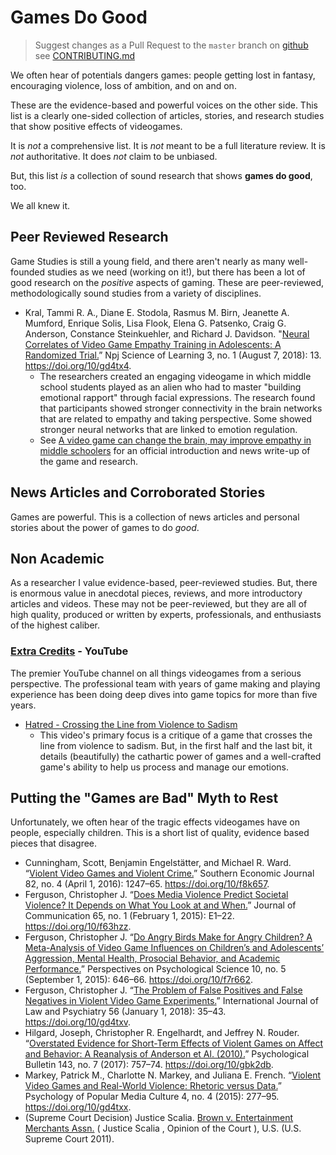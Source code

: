 # Games Do Good
> Suggest changes as a Pull Request to the `master` branch on [github](https://github.com/electricjones/games-do-good-list) see [CONTRIBUTING.md](https://github.com/electricjones/games-do-good-list/blob/master/LICENSE)

We often hear of potentials dangers games: people getting lost in fantasy, encouraging violence, loss of ambition, and on and on.

These are the evidence-based and powerful voices on the other side.
This list is a clearly one-sided collection of articles, stories, and research studies that show positive effects of videogames.

It is *not* a comprehensive list. It is *not* meant to be a full literature review. It is *not* authoritative. It does *not* claim to be unbiased.

But, this list *is* a collection of sound research that shows **games do good**, too.

We all knew it.

## Peer Reviewed Research
Game Studies is still a young field, and there aren't nearly as many well-founded studies as we need (working on it!), but there has been a lot of good research on the *positive* aspects of gaming.
These are peer-reviewed, methodologically sound studies from a variety of disciplines.

- Kral, Tammi R. A., Diane E. Stodola, Rasmus M. Birn, Jeanette A. Mumford, Enrique Solis, Lisa Flook, Elena G. Patsenko, Craig G. Anderson, Constance Steinkuehler, and Richard J. Davidson. "[Neural Correlates of Video Game Empathy Training in Adolescents: A Randomized Trial.](https://www.nature.com/articles/s41539-018-0029-6)” Npj Science of Learning 3, no. 1 (August 7, 2018): 13. https://doi.org/10/gd4tx4.
    - The researchers created an engaging videogame in which middle school students played as an alien who had to master "building emotional rapport" through facial expressions. 
    The research found that participants showed stronger connectivity in the brain networks that are related to empathy and taking perspective. 
    Some showed stronger neural networks that are linked to emotion regulation.
    - See [A video game can change the brain, may improve empathy in middle schoolers]() for an official introduction and news write-up of the game and research.

## News Articles and Corroborated Stories
Games are powerful. This is a collection of news articles and personal stories about the power of games to do *good*.

## Non Academic
As a researcher I value evidence-based, peer-reviewed studies.
But, there is enormous value in anecdotal pieces, reviews, and more introductory articles and videos.
These may not be peer-reviewed, but they are all of high quality, produced or written by experts, professionals, and enthusiasts of the highest caliber.

### [Extra Credits](https://www.youtube.com/channel/UCCODtTcd5M1JavPCOr_Uydg) - YouTube
The premier YouTube channel on all things videogames from a serious perspective. 
The professional team with years of game making and playing experience has been doing deep dives into game topics for more than five years.

- [Hatred - Crossing the Line from Violence to Sadism](https://www.youtube.com/watch?v=s6xQlnzffRg)
    - This video's primary focus is a critique of a game that crosses the line from violence to sadism. 
    But, in the first half and the last bit, it details (beautifully) the cathartic power of games and a well-crafted game's ability to help us process and manage our emotions.

## Putting the "Games are Bad" Myth to Rest
Unfortunately, we often hear of the tragic effects videogames have on people, especially children.
This is a short list of quality, evidence based pieces that disagree.

- Cunningham, Scott, Benjamin Engelstätter, and Michael R. Ward. “[Violent Video Games and Violent Crime.](https://onlinelibrary.wiley.com/doi/abs/10.1002/soej.12139)” Southern Economic Journal 82, no. 4 (April 1, 2016): 1247–65. https://doi.org/10/f8k657.
- Ferguson, Christopher J. “[Does Media Violence Predict Societal Violence? It Depends on What You Look at and When.](https://academic.oup.com/joc/article-abstract/65/1/E1/4082340)” Journal of Communication 65, no. 1 (February 1, 2015): E1–22. https://doi.org/10/f63hzz.
- Ferguson, Christopher J. “[Do Angry Birds Make for Angry Children? A Meta-Analysis of Video Game Influences on Children’s and Adolescents’ Aggression, Mental Health, Prosocial Behavior, and Academic Performance.](http://journals.sagepub.com/doi/10.1177/1745691615592234)” Perspectives on Psychological Science 10, no. 5 (September 1, 2015): 646–66. https://doi.org/10/f7r662.
- Ferguson, Christopher J. “[The Problem of False Positives and False Negatives in Violent Video Game Experiments.](https://www.sciencedirect.com/science/article/pii/S0160252717300973)” International Journal of Law and Psychiatry 56 (January 1, 2018): 35–43. https://doi.org/10/gd4txv.
- Hilgard, Joseph, Christopher R. Engelhardt, and Jeffrey N. Rouder. “[Overstated Evidence for Short-Term Effects of Violent Games on Affect and Behavior: A Reanalysis of Anderson et Al. (2010).](http://psycnet.apa.org/record/2017-26558-001)” Psychological Bulletin 143, no. 7 (2017): 757–74. https://doi.org/10/gbk2db.
- Markey, Patrick M., Charlotte N. Markey, and Juliana E. French. “[Violent Video Games and Real-World Violence: Rhetoric versus Data.](http://psycnet.apa.org/record/2014-33466-001)” Psychology of Popular Media Culture 4, no. 4 (2015): 277–95. https://doi.org/10/gd4txx.
- (Supreme Court Decision) Justice Scalia. [Brown v. Entertainment Merchants Assn.](https://en.wikipedia.org/wiki/Brown_v._Entertainment_Merchants_Ass%27n) ( Justice Scalia , Opinion of the Court ), U.S. (U.S. Supreme Court 2011).
